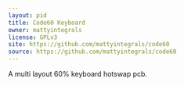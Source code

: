 ```yaml
---
layout: pid
title: Code60 Keyboard
owner: mattyintegrals
license: GPLv3
site: https://github.com/mattyintegrals/code60
source: https://github.com/mattyintegrals/code60
---
```


A multi layout 60% keyboard hotswap pcb.
